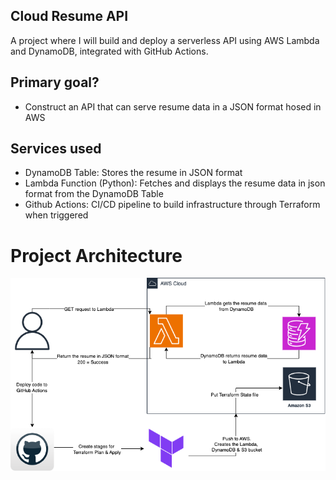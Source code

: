 ## Cloud Resume API
A project where I will build and deploy a serverless API using AWS Lambda and DynamoDB, integrated with GitHub Actions. 

## Primary goal?
- Construct an API that can serve resume data in a JSON format hosed in AWS

## Services used
- DynamoDB Table: Stores the resume in JSON format
- Lambda Function (Python): Fetches and displays the resume data in json format from the DynamoDB Table
- Github Actions: CI/CD pipeline to build infrastructure through Terraform when triggered

# Project Architecture
![Project Architecture Diagram](cloud-resume-api-aws.png)
